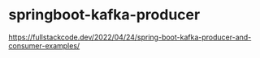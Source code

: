 # springboot-kafka-producer

https://fullstackcode.dev/2022/04/24/spring-boot-kafka-producer-and-consumer-examples/
